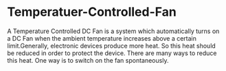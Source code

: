 # Temperatuer-Controlled-Fan
A Temperature Controlled DC Fan is a system which automatically turns on a DC Fan when the ambient temperature increases above a certain limit.Generally, electronic devices produce more heat. So this heat should be reduced in order to protect the device. There are many ways to reduce this heat. One way is to switch on the fan spontaneously.

